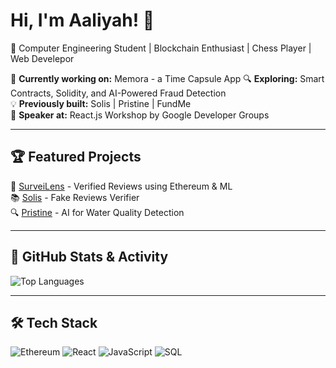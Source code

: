 # Hi, I'm Aaliyah! 👋  
🚀 Computer Engineering Student | Blockchain Enthusiast | Chess Player | Web Develepor  

 🌟 **Currently working on:** Memora - a Time Capsule App
🔍 **Exploring:** Smart Contracts, Solidity, and AI-Powered Fraud Detection  
💡 **Previously built:** Solis | Pristine | FundMe  
🎤 **Speaker at:** React.js Workshop by Google Developer Groups 

---

## 🏆 Featured Projects  
🚀 [SurveiLens](https://github.com/your-username/SurveiLens) - Verified Reviews using Ethereum & ML  
📚 [Solis](https://github.com/your-username/Solis) - Fake Reviews Verifier  
🔍 [Pristine](https://github.com/your-username/Pristine) - AI for Water Quality Detection  

---

## 🚀 GitHub Stats & Activity  
![Top Languages](https://github-readme-stats.vercel.app/api/top-langs/?username=AaliyahBatool&layout=compact&theme=radical)   

---

## 🛠️ Tech Stack  
![Ethereum](https://img.shields.io/badge/Blockchain-Ethereum-%2393c) ![React](https://img.shields.io/badge/Frontend-React-%2361DAFB) ![JavaScript](https://img.shields.io/badge/JavaScript-%23F7DF1E) ![SQL](https://img.shields.io/badge/Database-SQL-%2300758F)  
